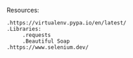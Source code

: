 Resources:

    .https://virtualenv.pypa.io/en/latest/
    .Libraries:
         .requests
         .Beautiful Soap
    .https://www.selenium.dev/
